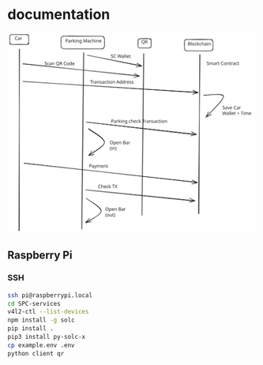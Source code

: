# documentation

![Diagram1](diagram1.excalidraw.svg)

## Raspberry Pi

### SSH

```bash
ssh pi@raspberrypi.local
cd SPC-services
v4l2-ctl --list-devices
npm install -g solc
pip install .
pip3 install py-solc-x
cp example.env .env
python client qr
```
